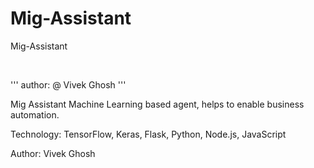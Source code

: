 # Mig-Assistant
Mig-Assistant


<br>
<p>
  
  '''
  author: @ Vivek Ghosh
  '''
</p>

<p>
Mig Assistant
Machine Learning based agent, helps to enable business automation.

Technology: TensorFlow, Keras, Flask, Python, Node.js, JavaScript

Author: Vivek Ghosh
</p>
